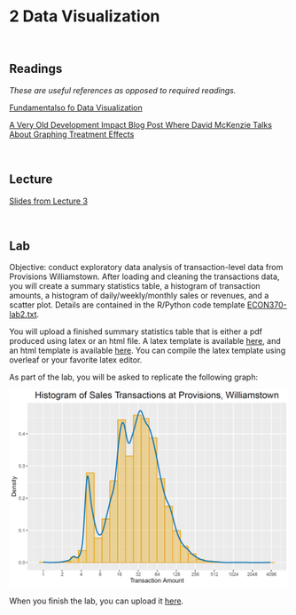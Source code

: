 # 2 Data Visualization

<br>

## Readings  

_These are useful references as opposed to required readings._

[Fundamentalso fo Data Visualization]([https://r4ds.hadley.nz/](https://clauswilke.com/dataviz/index.html))  

[A Very Old Development Impact Blog Post Where David McKenzie Talks About Graphing Treatment Effects](https://blogs.worldbank.org/en/impactevaluations/tools-trade-graphing-impacts-standard-error-bars)  

<br>

## Lecture 

[Slides from Lecture 3](https://pjakiela.github.io/ECON370/ECON370-L3-data-viz-2024-09-16.pdf)

<br>

## Lab  

Objective:  conduct exploratory data analysis of transaction-level data from Provisions Williamstown.  After loading and cleaning the 
transactions data, you will create a summary statistics table, a histogram of transaction amounts, a histogram of daily/weekly/monthly sales or revenues, 
and a scatter plot.  Details are contained in the R/Python code template [ECON370-lab2.txt](ECON370-lab2.txt).  

You will upload a finished summary statistics table that is either a pdf produced using latex or an html file.  A latex template is available [here](ECON370-table-template.tex), and an html template is available [here](ECON370-html-table-template.txt).  You can compile the latex template using overleaf or your favorite latex editor.  

As part of the lab, you will be asked to replicate the following graph:  

![provisions-histogram](ECON370-transactions-hist.png)  

When you finish the lab, you can upload it [here](https://www.gradescope.com/courses/854937/assignments/4954480/).  
